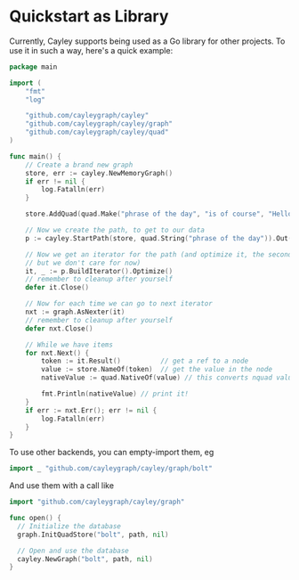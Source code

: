 # Quickstart as Library

Currently, Cayley supports being used as a Go library for other projects. To use it in such a way, here's a quick example:

```go
package main

import (
	"fmt"
	"log"

	"github.com/cayleygraph/cayley"
	"github.com/cayleygraph/cayley/graph"
	"github.com/cayleygraph/cayley/quad"
)

func main() {
	// Create a brand new graph
	store, err := cayley.NewMemoryGraph()
	if err != nil {
		log.Fatalln(err)
	}

	store.AddQuad(quad.Make("phrase of the day", "is of course", "Hello World!", "demo graph"))

	// Now we create the path, to get to our data
	p := cayley.StartPath(store, quad.String("phrase of the day")).Out(quad.String("is of course"))

	// Now we get an iterator for the path (and optimize it, the second return is if it was optimized,
	// but we don't care for now)
	it, _ := p.BuildIterator().Optimize()
	// remember to cleanup after yourself
	defer it.Close()

	// Now for each time we can go to next iterator
	nxt := graph.AsNexter(it)
	// remember to cleanup after yourself
	defer nxt.Close()

	// While we have items
	for nxt.Next() {
		token := it.Result()          // get a ref to a node
		value := store.NameOf(token)  // get the value in the node
		nativeValue := quad.NativeOf(value) // this converts nquad values to normal Go type

		fmt.Println(nativeValue) // print it!
	}
	if err := nxt.Err(); err != nil {
		log.Fatalln(err)
	}
}
```

To use other backends, you can empty-import them, eg

```go
import _ "github.com/cayleygraph/cayley/graph/bolt"
```

And use them with a call like

```go
import "github.com/cayleygraph/cayley/graph"

func open() {
  // Initialize the database
  graph.InitQuadStore("bolt", path, nil)

  // Open and use the database
  cayley.NewGraph("bolt", path, nil)
}
```
